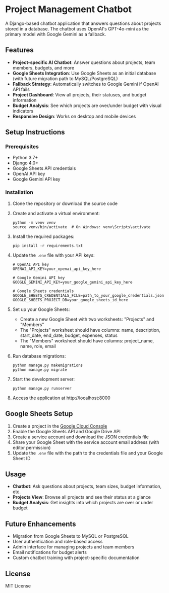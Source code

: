 # Project Management Chatbot

A Django-based chatbot application that answers questions about projects stored in a database. The chatbot uses OpenAI's GPT-4o-mini as the primary model with Google Gemini as a fallback.

## Features

- **Project-specific AI Chatbot**: Answer questions about projects, team members, budgets, and more
- **Google Sheets Integration**: Use Google Sheets as an initial database (with future migration path to MySQL/PostgreSQL)
- **Fallback Strategy**: Automatically switches to Google Gemini if OpenAI API fails
- **Project Dashboard**: View all projects, their statuses, and budget information
- **Budget Analysis**: See which projects are over/under budget with visual indicators
- **Responsive Design**: Works on desktop and mobile devices

## Setup Instructions

### Prerequisites

- Python 3.7+
- Django 4.0+
- Google Sheets API credentials
- OpenAI API key
- Google Gemini API key

### Installation

1. Clone the repository or download the source code

2. Create and activate a virtual environment:
   ```
   python -m venv venv
   source venv/bin/activate  # On Windows: venv\Scripts\activate
   ```

3. Install the required packages:
   ```
   pip install -r requirements.txt
   ```

4. Update the `.env` file with your API keys:
   ```
   # OpenAI API key
   OPENAI_API_KEY=your_openai_api_key_here
   
   # Google Gemini API key
   GOOGLE_GEMINI_API_KEY=your_google_gemini_api_key_here
   
   # Google Sheets credentials
   GOOGLE_SHEETS_CREDENTIALS_FILE=path_to_your_google_credentials.json
   GOOGLE_SHEETS_PROJECT_DB=your_google_sheets_id_here
   ```

5. Set up your Google Sheets:
   - Create a new Google Sheet with two worksheets: "Projects" and "Members"
   - The "Projects" worksheet should have columns: name, description, start_date, end_date, budget, expenses, status
   - The "Members" worksheet should have columns: project_name, name, role, email
   
6. Run database migrations:
   ```
   python manage.py makemigrations
   python manage.py migrate
   ```

7. Start the development server:
   ```
   python manage.py runserver
   ```

8. Access the application at http://localhost:8000

## Google Sheets Setup

1. Create a project in the [Google Cloud Console](https://console.cloud.google.com/)
2. Enable the Google Sheets API and Google Drive API
3. Create a service account and download the JSON credentials file
4. Share your Google Sheet with the service account email address (with editor permission)
5. Update the `.env` file with the path to the credentials file and your Google Sheet ID

## Usage

- **Chatbot**: Ask questions about projects, team sizes, budget information, etc.
- **Projects View**: Browse all projects and see their status at a glance
- **Budget Analysis**: Get insights into which projects are over or under budget

## Future Enhancements

- Migration from Google Sheets to MySQL or PostgreSQL
- User authentication and role-based access
- Admin interface for managing projects and team members
- Email notifications for budget alerts
- Custom chatbot training with project-specific documentation

## License

MIT License